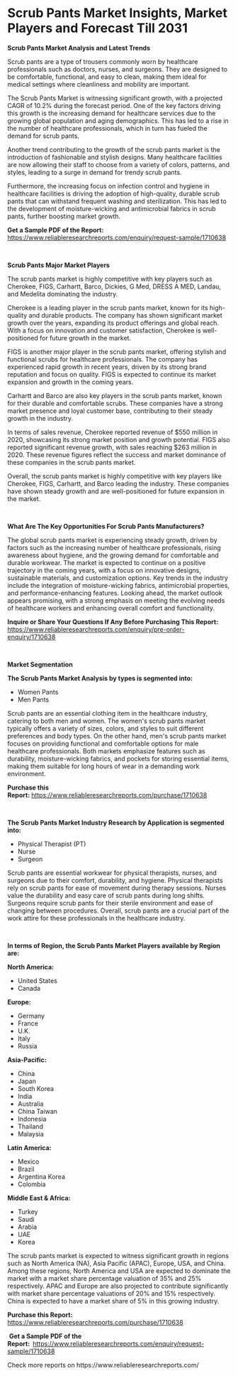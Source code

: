 <p><h1>Scrub Pants Market Insights, Market Players and Forecast Till 2031</h1></p><p><strong>Scrub Pants Market Analysis and Latest Trends</strong></p>
<p><p>Scrub pants are a type of trousers commonly worn by healthcare professionals such as doctors, nurses, and surgeons. They are designed to be comfortable, functional, and easy to clean, making them ideal for medical settings where cleanliness and mobility are important.</p><p>The Scrub Pants Market is witnessing significant growth, with a projected CAGR of 10.2% during the forecast period. One of the key factors driving this growth is the increasing demand for healthcare services due to the growing global population and aging demographics. This has led to a rise in the number of healthcare professionals, which in turn has fueled the demand for scrub pants.</p><p>Another trend contributing to the growth of the scrub pants market is the introduction of fashionable and stylish designs. Many healthcare facilities are now allowing their staff to choose from a variety of colors, patterns, and styles, leading to a surge in demand for trendy scrub pants.</p><p>Furthermore, the increasing focus on infection control and hygiene in healthcare facilities is driving the adoption of high-quality, durable scrub pants that can withstand frequent washing and sterilization. This has led to the development of moisture-wicking and antimicrobial fabrics in scrub pants, further boosting market growth.</p></p>
<p><strong>Get a Sample PDF of the Report:&nbsp;</strong> <a href="https://www.reliableresearchreports.com/enquiry/request-sample/1710638">https://www.reliableresearchreports.com/enquiry/request-sample/1710638</a></p>
<p>&nbsp;</p>
<p><strong>Scrub Pants Major Market Players</strong></p>
<p><p>The scrub pants market is highly competitive with key players such as Cherokee, FIGS, Carhartt, Barco, Dickies, G Med, DRESS A MED, Landau, and Medelita dominating the industry.</p><p>Cherokee is a leading player in the scrub pants market, known for its high-quality and durable products. The company has shown significant market growth over the years, expanding its product offerings and global reach. With a focus on innovation and customer satisfaction, Cherokee is well-positioned for future growth in the market.</p><p>FIGS is another major player in the scrub pants market, offering stylish and functional scrubs for healthcare professionals. The company has experienced rapid growth in recent years, driven by its strong brand reputation and focus on quality. FIGS is expected to continue its market expansion and growth in the coming years.</p><p>Carhartt and Barco are also key players in the scrub pants market, known for their durable and comfortable scrubs. These companies have a strong market presence and loyal customer base, contributing to their steady growth in the industry.</p><p>In terms of sales revenue, Cherokee reported revenue of $550 million in 2020, showcasing its strong market position and growth potential. FIGS also reported significant revenue growth, with sales reaching $263 million in 2020. These revenue figures reflect the success and market dominance of these companies in the scrub pants market.</p><p>Overall, the scrub pants market is highly competitive with key players like Cherokee, FIGS, Carhartt, and Barco leading the industry. These companies have shown steady growth and are well-positioned for future expansion in the market.</p></p>
<p>&nbsp;</p>
<p><strong>What Are The Key Opportunities For Scrub Pants Manufacturers?</strong></p>
<p><p>The global scrub pants market is experiencing steady growth, driven by factors such as the increasing number of healthcare professionals, rising awareness about hygiene, and the growing demand for comfortable and durable workwear. The market is expected to continue on a positive trajectory in the coming years, with a focus on innovative designs, sustainable materials, and customization options. Key trends in the industry include the integration of moisture-wicking fabrics, antimicrobial properties, and performance-enhancing features. Looking ahead, the market outlook appears promising, with a strong emphasis on meeting the evolving needs of healthcare workers and enhancing overall comfort and functionality.</p></p>
<p><strong>Inquire or Share Your Questions If Any Before Purchasing This Report:</strong> <a href="https://www.reliableresearchreports.com/enquiry/pre-order-enquiry/1710638">https://www.reliableresearchreports.com/enquiry/pre-order-enquiry/1710638</a></p>
<p>&nbsp;</p>
<p><strong>Market Segmentation</strong></p>
<p><strong>The Scrub Pants Market Analysis by types is segmented into:</strong></p>
<p><ul><li>Women Pants</li><li>Men Pants</li></ul></p>
<p><p>Scrub pants are an essential clothing item in the healthcare industry, catering to both men and women. The women's scrub pants market typically offers a variety of sizes, colors, and styles to suit different preferences and body types. On the other hand, men's scrub pants market focuses on providing functional and comfortable options for male healthcare professionals. Both markets emphasize features such as durability, moisture-wicking fabrics, and pockets for storing essential items, making them suitable for long hours of wear in a demanding work environment.</p></p>
<p><strong>Purchase this Report:&nbsp;</strong><a href="https://www.reliableresearchreports.com/purchase/1710638">https://www.reliableresearchreports.com/purchase/1710638</a></p>
<p>&nbsp;</p>
<p><strong>The Scrub Pants Market Industry Research by Application is segmented into:</strong></p>
<p><ul><li>Physical Therapist (PT)</li><li>Nurse</li><li>Surgeon</li></ul></p>
<p><p>Scrub pants are essential workwear for physical therapists, nurses, and surgeons due to their comfort, durability, and hygiene. Physical therapists rely on scrub pants for ease of movement during therapy sessions. Nurses value the durability and easy care of scrub pants during long shifts. Surgeons require scrub pants for their sterile environment and ease of changing between procedures. Overall, scrub pants are a crucial part of the work attire for these professionals in the healthcare industry.</p></p>
<p>&nbsp;</p>
<p><strong>In terms of Region, the Scrub Pants Market Players available by Region are:</strong></p>
<p>
    <p> <strong> North America: </strong>
        <ul>
            <li>United States</li>
            <li>Canada</li>
        </ul>
        </p> 
    <p> <strong> Europe: </strong>
        <ul>
            <li>Germany</li>
            <li>France</li>
            <li>U.K.</li>
            <li>Italy</li>
            <li>Russia</li>
        </ul>
        </p> 
    <p> <strong> Asia-Pacific: </strong>
        <ul>
            <li>China</li>
            <li>Japan</li>
            <li>South Korea</li>
            <li>India</li>
            <li>Australia</li>
            <li>China Taiwan</li>
            <li>Indonesia</li>
            <li>Thailand</li>
            <li>Malaysia</li>
        </ul>
        </p> 
    <p> <strong> Latin America: </strong>
        <ul>
            <li>Mexico</li>
            <li>Brazil</li>
            <li>Argentina Korea</li>
            <li>Colombia</li>
        </ul>
        </p> 
    <p> <strong> Middle East & Africa: </strong>
        <ul>
            <li>Turkey</li>
            <li>Saudi</li>
            <li>Arabia</li>
            <li>UAE</li>
            <li>Korea</li>
        </ul>
    </p>
    </p>
<p><p>The scrub pants market is expected to witness significant growth in regions such as North America (NA), Asia Pacific (APAC), Europe, USA, and China. Among these regions, North America and USA are expected to dominate the market with a market share percentage valuation of 35% and 25% respectively. APAC and Europe are also projected to contribute significantly with market share percentage valuations of 20% and 15% respectively. China is expected to have a market share of 5% in this growing industry.</p></p>
<p><strong>Purchase this Report: </strong><a href="https://www.reliableresearchreports.com/purchase/1710638">https://www.reliableresearchreports.com/purchase/1710638</a></p>
<p>&nbsp;<strong>Get a Sample PDF of the Report:&nbsp;&nbsp;</strong><a href="https://www.reliableresearchreports.com/enquiry/request-sample/1710638">https://www.reliableresearchreports.com/enquiry/request-sample/1710638</a></p>
<p><strong></strong></p>
<p>Check more reports on https://www.reliableresearchreports.com/</p>